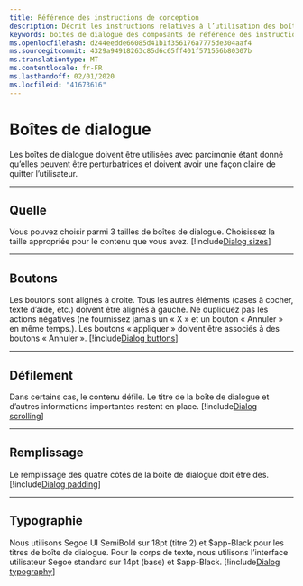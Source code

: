 ```yaml
---
title: Référence des instructions de conception
description: Décrit les instructions relatives à l’utilisation des boîtes de dialogue dans vos applications
keywords: boîtes de dialogue des composants de référence des instructions de conception teams
ms.openlocfilehash: d244eedde66085d41b1f356176a7775de304aaf4
ms.sourcegitcommit: 4329a94918263c85d6c65ff401f571556b80307b
ms.translationtype: MT
ms.contentlocale: fr-FR
ms.lasthandoff: 02/01/2020
ms.locfileid: "41673616"
---
```

# <a name="dialogs"></a>Boîtes de dialogue

Les boîtes de dialogue doivent être utilisées avec parcimonie étant donné qu’elles peuvent être perturbatrices et doivent avoir une façon claire de quitter l’utilisateur.

---

## <a name="sizes"></a>Quelle

Vous pouvez choisir parmi 3 tailles de boîtes de dialogue. Choisissez la taille appropriée pour le contenu que vous avez.
[!include[Dialog sizes](~/includes/design/dialogs-image-sizes.html)]

---

## <a name="buttons"></a>Boutons

Les boutons sont alignés à droite.
Tous les autres éléments (cases à cocher, texte d’aide, etc.) doivent être alignés à gauche.
Ne dupliquez pas les actions négatives (ne fournissez jamais un « X » et un bouton « Annuler » en même temps.).
Les boutons « appliquer » doivent être associés à des boutons « Annuler ».
[!include[Dialog buttons](~/includes/design/dialogs-image-buttons.html)]

---

## <a name="scrolling"></a>Défilement

Dans certains cas, le contenu défile. Le titre de la boîte de dialogue et d’autres informations importantes restent en place.
[!include[Dialog scrolling](~/includes/design/dialogs-image-scrolling.html)]

---

## <a name="padding"></a>Remplissage

Le remplissage des quatre côtés de la boîte de dialogue doit être des.
[!include[Dialog padding](~/includes/design/dialogs-image-padding.html)]

---

## <a name="typography"></a>Typographie

Nous utilisons Segoe UI SemiBold sur 18pt (titre 2) et $app-Black pour les titres de boîte de dialogue. Pour le corps de texte, nous utilisons l’interface utilisateur Segoe standard sur 14pt (base) et $app-Black.
[!include[Dialog typography](~/includes/design/dialogs-image-typography.html)]